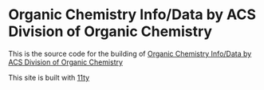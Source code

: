 # Organic Chemistry Info/Data by ACS Division of Organic Chemistry

This is the source code for the building of [Organic Chemistry Info/Data by ACS Division of Organic Chemistry
]()

This site is built with [11ty](https://www.11ty.dev/)
